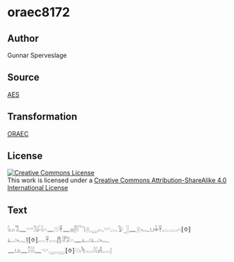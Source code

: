 # oraec8172

## Author

Gunnar Sperveslage

## Source

[AES](https://github.com/simondschweitzer/aes)

## Transformation

[ORAEC](https://oraec.github.io/)

## License

<a rel="license" href="http://creativecommons.org/licenses/by-sa/4.0/"><img alt="Creative Commons License" style="border-width:0" src="https://i.creativecommons.org/l/by-sa/4.0/88x31.png" /></a><br />This work is licensed under a <a rel="license" href="http://creativecommons.org/licenses/by-sa/4.0/">Creative Commons Attribution-ShareAlike 4.0 International License</a>

## Text

𓇋𓏥𓀢𓈖𓎡𓅮𓇋𓏏𓈖𓇳𓋹𓈖𓐍𓋴𓌉𓆓𓇶𓇾𓏤𓈅𓎟𓐛𓅱𓃀𓈖𓇶𓆑𓂓𓇓𓋹𓐛𓐙𓏏[⯑]<br>
𓂞𓆑𓊢[⯑]𓐛𓋹𓂋𓆣𓇋𓀗𓏏𓈖𓂞𓂞𓆑<br>
𓈖𓂓𓏤𓈖𓎿𓇋𓇋𓈖𓎟𓇾𓇾[⯑]𓇳𓏤𓌸𓂋𓇋𓇋𓀻𓐙𓊤<br>
